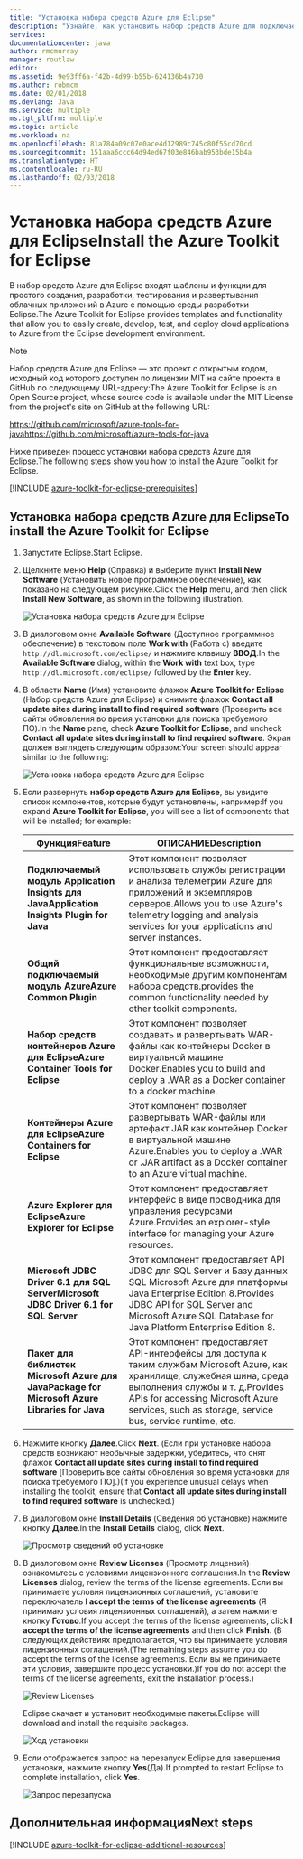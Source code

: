 ```yaml
---
title: "Установка набора средств Azure для Eclipse"
description: "Узнайте, как установить набор средств Azure для подключаемого модуля Eclipse, чтобы создавать и развертывать облачные приложения в Azure."
services: 
documentationcenter: java
author: rmcmurray
manager: routlaw
editor: 
ms.assetid: 9e93ff6a-f42b-4d99-b55b-624136b4a730
ms.author: robmcm
ms.date: 02/01/2018
ms.devlang: Java
ms.service: multiple
ms.tgt_pltfrm: multiple
ms.topic: article
ms.workload: na
ms.openlocfilehash: 81a784a09c07e0ace4d12989c745c80f55cd70cd
ms.sourcegitcommit: 151aaa6ccc64d94ed67f03e846bab953bde15b4a
ms.translationtype: HT
ms.contentlocale: ru-RU
ms.lasthandoff: 02/03/2018
---
```

# <a name="install-the-azure-toolkit-for-eclipse"></a><span data-ttu-id="b361f-103">Установка набора средств Azure для Eclipse</span><span class="sxs-lookup"><span data-stu-id="b361f-103">Install the Azure Toolkit for Eclipse</span></span>

<span data-ttu-id="b361f-104">В набор средств Azure для Eclipse входят шаблоны и функции для простого создания, разработки, тестирования и развертывания облачных приложений в Azure с помощью среды разработки Eclipse.</span><span class="sxs-lookup"><span data-stu-id="b361f-104">The Azure Toolkit for Eclipse provides templates and functionality that allow you to easily create, develop, test, and deploy cloud applications to Azure from the Eclipse development environment.</span></span>

> [!NOTE] 
> 
> <span data-ttu-id="b361f-105">Набор средств Azure для Eclipse — это проект с открытым кодом, исходный код которого доступен по лицензии MIT на сайте проекта в GitHub по следующему URL-адресу:</span><span class="sxs-lookup"><span data-stu-id="b361f-105">The Azure Toolkit for Eclipse is an Open Source project, whose source code is available under the MIT License from the project's site on GitHub at the following URL:</span></span> 
> 
> <span data-ttu-id="b361f-106"><https://github.com/microsoft/azure-tools-for-java></span><span class="sxs-lookup"><span data-stu-id="b361f-106"><https://github.com/microsoft/azure-tools-for-java></span></span> 
> 

<span data-ttu-id="b361f-107">Ниже приведен процесс установки набора средств Azure для Eclipse.</span><span class="sxs-lookup"><span data-stu-id="b361f-107">The following steps show you how to install the Azure Toolkit for Eclipse.</span></span>

[!INCLUDE [azure-toolkit-for-eclipse-prerequisites](../includes/azure-toolkit-for-eclipse-prerequisites.md)]

## <a name="to-install-the-azure-toolkit-for-eclipse"></a><span data-ttu-id="b361f-108">Установка набора средств Azure для Eclipse</span><span class="sxs-lookup"><span data-stu-id="b361f-108">To install the Azure Toolkit for Eclipse</span></span>

1. <span data-ttu-id="b361f-109">Запустите Eclipse.</span><span class="sxs-lookup"><span data-stu-id="b361f-109">Start Eclipse.</span></span>

1. <span data-ttu-id="b361f-110">Щелкните меню **Help** (Справка) и выберите пункт **Install New Software** (Установить новое программное обеспечение), как показано на следующем рисунке.</span><span class="sxs-lookup"><span data-stu-id="b361f-110">Click the **Help** menu, and then click **Install New Software**, as shown in the following illustration.</span></span>
   
   ![Установка набора средств Azure для Eclipse][01]

1. <span data-ttu-id="b361f-112">В диалоговом окне **Available Software** (Доступное программное обеспечение) в текстовом поле **Work with** (Работа с) введите `http://dl.microsoft.com/eclipse/` и нажмите клавишу **ВВОД**.</span><span class="sxs-lookup"><span data-stu-id="b361f-112">In the **Available Software** dialog, within the **Work with** text box, type `http://dl.microsoft.com/eclipse/` followed by the **Enter** key.</span></span>

1. <span data-ttu-id="b361f-113">В области **Name** (Имя) установите флажок **Azure Toolkit for Eclipse** (Набор средств Azure для Eclipse) и снимите флажок **Contact all update sites during install to find required software** (Проверить все сайты обновления во время установки для поиска требуемого ПО).</span><span class="sxs-lookup"><span data-stu-id="b361f-113">In the **Name** pane, check **Azure Toolkit for Eclipse**, and uncheck **Contact all update sites during install to find required software**.</span></span> <span data-ttu-id="b361f-114">Экран должен выглядеть следующим образом:</span><span class="sxs-lookup"><span data-stu-id="b361f-114">Your screen should appear similar to the following:</span></span>
   
   ![Установка набора средств Azure для Eclipse][02]

1. <span data-ttu-id="b361f-116">Если развернуть **набор средств Azure для Eclipse**, вы увидите список компонентов, которые будут установлены, например:</span><span class="sxs-lookup"><span data-stu-id="b361f-116">If you expand **Azure Toolkit for Eclipse**, you will see a list of components that will be installed; for example:</span></span>

   | <span data-ttu-id="b361f-117">Функция</span><span class="sxs-lookup"><span data-stu-id="b361f-117">Feature</span></span> | <span data-ttu-id="b361f-118">ОПИСАНИЕ</span><span class="sxs-lookup"><span data-stu-id="b361f-118">Description</span></span> | 
   |---|---| 
   | <span data-ttu-id="b361f-119">**Подключаемый модуль Application Insights для Java**</span><span class="sxs-lookup"><span data-stu-id="b361f-119">**Application Insights Plugin for Java**</span></span> | <span data-ttu-id="b361f-120">Этот компонент позволяет использовать службы регистрации и анализа телеметрии Azure для приложений и экземпляров серверов.</span><span class="sxs-lookup"><span data-stu-id="b361f-120">Allows you to use Azure's telemetry logging and analysis services for your applications and server instances.</span></span> | 
   | <span data-ttu-id="b361f-121">**Общий подключаемый модуль Azure**</span><span class="sxs-lookup"><span data-stu-id="b361f-121">**Azure Common Plugin**</span></span> | <span data-ttu-id="b361f-122">Этот компонент предоставляет функциональные возможности, необходимые другим компонентам набора средств.</span><span class="sxs-lookup"><span data-stu-id="b361f-122">provides the common functionality needed by other toolkit components.</span></span> | 
   | <span data-ttu-id="b361f-123">**Набор средств контейнеров Azure для Eclipse**</span><span class="sxs-lookup"><span data-stu-id="b361f-123">**Azure Container Tools for Eclipse**</span></span> | <span data-ttu-id="b361f-124">Этот компонент позволяет создавать и развертывать WAR-файлы как контейнеры Docker в виртуальной машине Docker.</span><span class="sxs-lookup"><span data-stu-id="b361f-124">Enables you to build and deploy a .WAR as a Docker container to a docker machine.</span></span> | 
   | <span data-ttu-id="b361f-125">**Контейнеры Azure для Eclipse**</span><span class="sxs-lookup"><span data-stu-id="b361f-125">**Azure Containers for Eclipse**</span></span> | <span data-ttu-id="b361f-126">Этот компонент позволяет развертывать WAR-файлы или артефакт JAR как контейнер Docker в виртуальной машине Azure.</span><span class="sxs-lookup"><span data-stu-id="b361f-126">Enables you to deploy a .WAR or .JAR artifact as a Docker container to an Azure virtual machine.</span></span> | 
   | <span data-ttu-id="b361f-127">**Azure Explorer для Eclipse**</span><span class="sxs-lookup"><span data-stu-id="b361f-127">**Azure Explorer for Eclipse**</span></span> | <span data-ttu-id="b361f-128">Этот компонент предоставляет интерфейс в виде проводника для управления ресурсами Azure.</span><span class="sxs-lookup"><span data-stu-id="b361f-128">Provides an explorer-style interface for managing your Azure resources.</span></span> | 
   | <span data-ttu-id="b361f-129">**Microsoft JDBC Driver 6.1 для SQL Server**</span><span class="sxs-lookup"><span data-stu-id="b361f-129">**Microsoft JDBC Driver 6.1 for SQL Server**</span></span> | <span data-ttu-id="b361f-130">Этот компонент предоставляет API JDBC для SQL Server и Базу данных SQL Microsoft Azure для платформы Java Enterprise Edition 8.</span><span class="sxs-lookup"><span data-stu-id="b361f-130">Provides JDBC API for SQL Server and Microsoft Azure SQL Database for Java Platform Enterprise Edition 8.</span></span> | 
   | <span data-ttu-id="b361f-131">**Пакет для библиотек Microsoft Azure для Java**</span><span class="sxs-lookup"><span data-stu-id="b361f-131">**Package for Microsoft Azure Libraries for Java**</span></span> | <span data-ttu-id="b361f-132">Этот компонент предоставляет API-интерфейсы для доступа к таким службам Microsoft Azure, как хранилище, служебная шина, среда выполнения службы и т. д.</span><span class="sxs-lookup"><span data-stu-id="b361f-132">Provides APIs for accessing Microsoft Azure services, such as storage, service bus, service runtime, etc.</span></span> | 

1. <span data-ttu-id="b361f-133">Нажмите кнопку **Далее**.</span><span class="sxs-lookup"><span data-stu-id="b361f-133">Click **Next**.</span></span> <span data-ttu-id="b361f-134">(Если при установке набора средств возникают необычные задержки, убедитесь, что снят флажок **Contact all update sites during install to find required software** [Проверить все сайты обновления во время установки для поиска требуемого ПО].)</span><span class="sxs-lookup"><span data-stu-id="b361f-134">(If you experience unusual delays when installing the toolkit, ensure that **Contact all update sites during install to find required software** is unchecked.)</span></span>

1. <span data-ttu-id="b361f-135">В диалоговом окне **Install Details** (Сведения об установке) нажмите кнопку **Далее**.</span><span class="sxs-lookup"><span data-stu-id="b361f-135">In the **Install Details** dialog, click **Next**.</span></span>
   
   ![Просмотр сведений об установке][03]

1. <span data-ttu-id="b361f-137">В диалоговом окне **Review Licenses** (Просмотр лицензий) ознакомьтесь с условиями лицензионного соглашения.</span><span class="sxs-lookup"><span data-stu-id="b361f-137">In the **Review Licenses** dialog, review the terms of the license agreements.</span></span> <span data-ttu-id="b361f-138">Если вы принимаете условия лицензионных соглашений, установите переключатель **I accept the terms of the license agreements** (Я принимаю условия лицензионных соглашений), а затем нажмите кнопку **Готово**.</span><span class="sxs-lookup"><span data-stu-id="b361f-138">If you accept the terms of the license agreements, click **I accept the terms of the license agreements** and then click **Finish**.</span></span> <span data-ttu-id="b361f-139">(В следующих действиях предполагается, что вы принимаете условия лицензионных соглашений.</span><span class="sxs-lookup"><span data-stu-id="b361f-139">(The remaining steps assume you do accept the terms of the license agreements.</span></span> <span data-ttu-id="b361f-140">Если вы не принимаете эти условия, завершите процесс установки.)</span><span class="sxs-lookup"><span data-stu-id="b361f-140">If you do not accept the terms of the license agreements, exit the installation process.)</span></span>
   
   ![Review Licenses][04]
   
   <span data-ttu-id="b361f-142">Eclipse скачает и установит необходимые пакеты.</span><span class="sxs-lookup"><span data-stu-id="b361f-142">Eclipse will download and install the requisite packages.</span></span>
   
   ![Ход установки][05]

1. <span data-ttu-id="b361f-144">Если отображается запрос на перезапуск Eclipse для завершения установки, нажмите кнопку **Yes**(Да).</span><span class="sxs-lookup"><span data-stu-id="b361f-144">If prompted to restart Eclipse to complete installation, click **Yes**.</span></span>
   
   ![Запрос перезапуска][06]

## <a name="next-steps"></a><span data-ttu-id="b361f-146">Дополнительная информация</span><span class="sxs-lookup"><span data-stu-id="b361f-146">Next steps</span></span>

[!INCLUDE [azure-toolkit-for-eclipse-additional-resources](../includes/azure-toolkit-for-eclipse-additional-resources.md)]

<!-- URL List -->

<!-- Legacy MSDN URL = https://msdn.microsoft.com/library/azure/hh690946.aspx -->

<!-- IMG List -->

[01]: media/azure-toolkit-for-eclipse-installation/eclipse-installation-01.png
[02]: media/azure-toolkit-for-eclipse-installation/eclipse-installation-02.png
[03]: media/azure-toolkit-for-eclipse-installation/eclipse-installation-03.png
[04]: media/azure-toolkit-for-eclipse-installation/eclipse-installation-04.png
[05]: media/azure-toolkit-for-eclipse-installation/eclipse-installation-05.png
[06]: media/azure-toolkit-for-eclipse-installation/eclipse-installation-06.png
